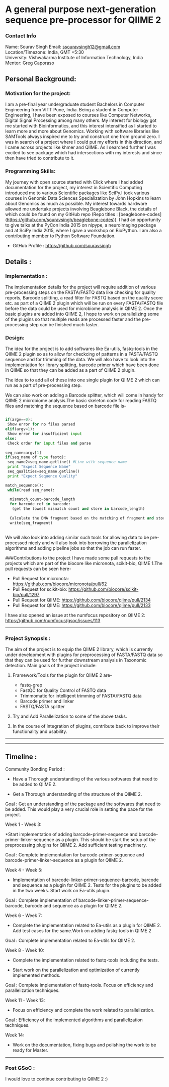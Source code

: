 # A general purpose next-generation sequence pre-processor for QIIME 2

### Contact Info

Name: Sourav Singh
Email: ssouravsingh12@gmail.com   
Location/Timezone: India, GMT +5:30   
University: Vishwakarma Institute of Information Technology, India     
Mentor: Greg Caporaso

## Personal Background:
### Motivation for the project:

I am a pre-final year undergraduate student Bachelors in Computer Engineering from VITT Pune, India. Being a student in Computer Engineering, I have been exposed to courses like Computer Networks, Digital Signal Processing among many others. My interest for biology got me started with Bioinformatics, and this interest intensified as I started to learn more and more about Genomics. Working with software libraries like SAMTools always inspired me to try and construct one from ground zero. I was in search of a project where I could put my efforts in this direction, and I came across projects like khmer and QIIME. As I searched further I was excited to see package which had intersections with my interests and since then have tried to contribute to it.

### Programming Skills:

My journey with open source started with Click where I had added documentation for the project, my interest in Scientific Computing introduced me to various Scientific packages like SciPy.I took various courses in Genomic Data Sciences Specialization by John Hopkins to learn about Genomics as much as possible. My interest towards hardware allowed me undertake projects involving Beaglebone Black, the details of which could be found on my GitHub repo (Repo titles : [beaglebone-codes] (https://github.com/souravsingh/beaglebone-codes)). I had an opportunity to give talks at the PyCon India 2015 on nipype, a neuroimaging package and at SciPy India 2015, where I gave a workshop on BioPython. I am also a contributing member to Python Software Foundation.
 
* GitHub Profile : https://github.com/souravsingh

## Details :

### Implementation :
The implementation details for the project will require addition of various pre-processing steps on the FASTA/FASTQ data like checking for quality reports, Barcode splitting, a read filter for FASTQ based on the quality score etc. as part of a QIIME 2 plugin which will be run on every FASTA/FASTQ file before the data could be used for microbiome analysis in QIIME 2. Once the basic plugins are added into QIIME 2, I hope to work on parallelizing some of the plugins so that multiple reads are processed faster and the pre-processing step can be finished much faster.

### Design:

The idea for the project is to add softwares like Ea-utils, fastq-tools in the QIIME 2 plugin so as to allow for checkcing of patterns in a FASTA/FASTQ sequence and for trimming of the data. We will also have to look into the implementation for library splitting, barcode primer which have been done in QIIME so that they can be added as a part of QIIME 2 plugin.

The idea to to add all of these into one single plugin for QIIME 2 which can run as a part of pre-processing step.

We can also work on adding a Barcode splitter, which will come in handy for QIIME 2 microbiome analysis.The basic skeleton code for reading FASTQ files and matching the sequence based on barcode file is-
```python

if(argv==0):
 Show error for no files parsed
elif(argv=1):
 Show error for insufficient input
else:
 Check order for input files and parse
 
seq_name=argv[1]
if(seq_name of type fastq):
 seq_name2=seq_name.getline() #Line with sequence name
 print "Expect Sequence Name"
 seq_qualities=seq_name.getline()
 print "Expect Sequence Quality"

match_sequence():
 while(read seq_name):
 
  mismatch_count=barcode_length
  for barcode_ref in barcode:
   (get the lowest mismatch count and store in barcode_length)
  
  Calculate the DNA fragment based on the matching of fragment and store in seq_fragment.
  write(seq_fragment)
 
```     
We will also look into adding similar such tools for allowing data to be pre-processed nicely and will also look into borrowing the parallelization algorithms and adding pipeline jobs so that the job can run faster.

###Contributions to the project
I have made some pull requests to the projects which are part of the biocore like micronota, scikit-bio, QIIME 1.The pull requests can be seen here-

* Pull Request for micronota: https://github.com/biocore/micronota/pull/62
* Pull Request for scikit-bio: https://github.com/biocore/scikit-bio/pull/1297
* Pull Request for QIIME: https://github.com/biocore/qiime/pull/2134
* Pull Request for QIIME: https://github.com/biocore/qiime/pull/2133

I have also opened an issue at the numfocus repository on QIIME 2: https://github.com/numfocus/gsoc/issues/113

---
### Project Synopsis : 

The aim of the project is to equip the QIIME 2 library, which is currently under development with plugins for preprocessing of FASTA/FASTQ data so that they can be used for further downstream analysis in Taxonomic detection.
Main goals of the project include:

1. Framework/Tools for the plugin for QIIME 2 are-
    * fastq-grep
    * FastQC for Quality Control of FASTQ data
    * Trimmomatic for intelligent trimming of FASTA/FASTQ data
    * Barcode primer and linker 
    * FASTQ/FASTA splitter

2. Try and Add Parallelization to some of the above tasks.

3. In the course of integration of plugins, contribute back to improve their functionality and usability.


---
---
## Timeline :

Community Bonding Period :
* Have a Thorough understanding of the various softwares that need to be added to QIIME 2.

* Get a Thorough understanding of the structure of the QIIME 2.

Goal : Get an understanding of the package and the softwares that need to be added. This would play a very crucial role in setting the pace for the project. 

Week 1 - Week 3:

*Start implementation of adding barcode-primer-sequence and barcode-primer-linker-sequence as a plugin. This should be start the setup of the preprocessing plugins for QIIME 2. Add sufficient testing machinery.

Goal : Complete implementation for barcode-primer-sequence and barcode-primer-linker-sequence as a plugin for QIIME 2.

Week 4 - Week 5:

* Implementation of barcode-linker-primer-sequence-barcode, barcode and sequence as a plugin for QIIME 2. Tests for the plugins to be added in the two weeks. Start work on Ea-utils plugin.

Goal : Complete implementation of barcode-linker-primer-sequence-barcode, barcode and sequence as a plugin for QIIME 2.

Week 6 - Week 7:

* Complete the implementation related to Ea-utils as a plugin for QIIME 2. Add test cases for the same.Work on adding fastq-tools in QIIME 2

Goal : Complete implementation related to Ea-utils for QIIME 2.

Week 8 - Week 10:

* Complete the implementation related to fastq-tools including the tests.

* Start work on the parallelization and optimization of currently implemented methods.

Goal : Complete implementation of fastq-tools. Focus on efficiency and parallelization techniques.

Week 11 - Week 13:

* Focus on efficiency and complete the work related to parallelization.

Goal : Efficiency of the implemented algorithms and parallelization techniques.

Week 14:

* Work on the documentation, fixing bugs and polishing the work to be ready for Master.

---
### Post GSoC :
I would love to continue contributing to QIIME 2 :)
